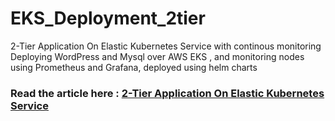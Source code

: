 # EKS_Deployment_2tier
2-Tier Application On Elastic Kubernetes Service with continous monitoring 
Deploying WordPress and Mysql over AWS EKS , and monitoring nodes using Prometheus and Grafana, deployed using helm charts
### Read the article here : [2-Tier Application On Elastic Kubernetes Service](https://www.linkedin.com/pulse/2-tier-application-elastic-kubernetes-service-mohit-singh)
  
